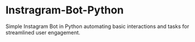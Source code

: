 # Instragram-Bot-Python
Simple Instagram Bot in Python automating basic interactions and tasks for streamlined user engagement.

